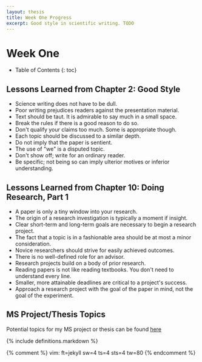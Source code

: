 ```yaml
---
layout: thesis
title: Week One Progress
excerpt: Good style in scientific writing. TODO
---
```


# Week One

* Table of Contents
{: toc}

## Lessons Learned from Chapter 2: Good Style
* Science writing does not have to be dull.
* Poor writing prejudices readers against the presentation material.
* Text should be taut. It is admirable to say much in a small space.
* Break the rules if there is a good reason to do so.
* Don't qualify your claims too much. Some is appropriate though.
* Each topic should be discussed to a similar depth.
* Do not imply that the paper is sentient.
* The use of "we" is a disputed topic.
* Don't show off; write for an ordinary reader.
* Be specific; not being so can imply ulterior motives or inferior
  understanding.

## Lessons Learned from Chapter 10: Doing Research, Part 1
* A paper is only a tiny window into your research.
* The origin of a research investigation is typically a moment if insight.
* Clear short-term and long-term goals are necessary to begin a research
  project.
* The fact that a topic is in a fashionable area should be at most a minor
  consideration.
* Novice researchers should strive for easily achieved outcomes.
* There is no well-defined role for an advisor.
* Research projects build on a body of prior research.
* Reading papers is not like reading textbooks. You don't need to understand
  every line.
* Smaller, more attainable deadlines are critical to a project's success.
* Approach a research project with the goal of the paper in mind, not the goal
  of the experiment.

## MS Project/Thesis Topics
Potential topics for my MS project or thesis can be found
[here](/thesis/projects)

{% include definitions.markdown %}

{% comment %}
vim: ft=jekyll sw=4 ts=4 sts=4 tw=80
{% endcomment %}
